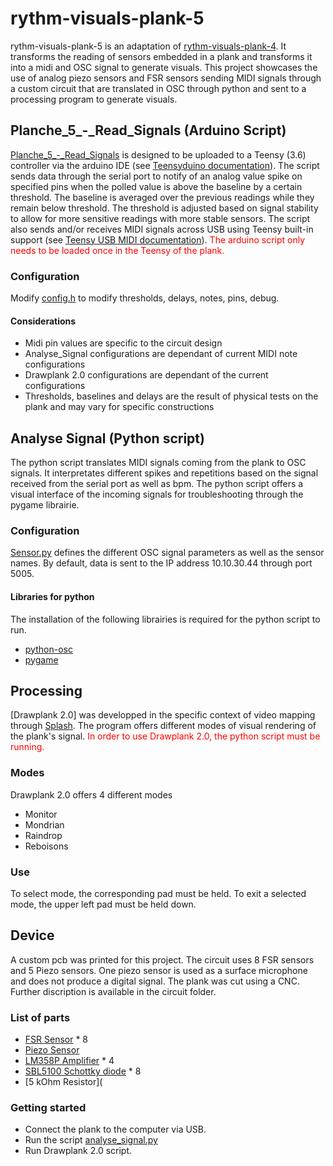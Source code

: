 # rythm-visuals-plank-5
rythm-visuals-plank-5 is an adaptation of [rythm-visuals-plank-4](https://github.com/tradwiki/rythm-visuals-plank-4). 
It transforms the reading of sensors embedded in a plank and transforms it into a midi and OSC signal to generate visuals.
This project showcases the use of analog piezo sensors and FSR sensors sending MIDI signals through a custom circuit that are translated in OSC through python and sent to a processing program to generate visuals.

## Planche_5_-_Read_Signals (Arduino Script)
[Planche_5_-_Read_Signals](https://github.com/tradwiki/rythm-visuals-plank-5/tree/main/Planche_5_-_Read_Signals) is designed to be uploaded to a Teensy (3.6) controller via the arduino IDE (see [Teensyduino documentation](https://www.pjrc.com/teensy/teensyduino.html)). The script sends data through the serial port to notify of an analog value spike on specified pins when the polled value is above the baseline by a certain threshold. The baseline is averaged over the previous readings while they remain below threshold. The threshold is adjusted based on signal stability to allow for more sensitive readings with more stable sensors. The script also sends and/or receives MIDI signals across USB using Teensy built-in support (see [Teensy USB MIDI documentation](https://www.pjrc.com/teensy/td_midi.html)).
<span style="color: red;">The arduino script only needs to be loaded once in the Teensy of the plank.</span> 
### Configuration
Modify [config.h](https://github.com/tradwiki/rythm-visuals-plank-5/blob/main/Planche_5_-_Read_Signals/config.h) to modify thresholds, delays, notes, pins, debug.
#### Considerations
* Midi pin values are specific to the circuit design
* Analyse_Signal configurations are dependant of current MIDI note configurations
* Drawplank 2.0 configurations are dependant of the current configurations
* Thresholds, baselines and delays are the result of physical tests on the plank and may vary for specific constructions

## Analyse Signal (Python script)
The python script translates MIDI signals coming from the plank to OSC signals. It interpretates different spikes and repetitions based on the signal received from the serial port as well as bpm.
The python script offers a visual interface of the incoming signals for troubleshooting through the pygame librairie.
### Configuration
[Sensor.py](https://github.com/tradwiki/rythm-visuals-plank-5/blob/main/python_script/Sensor.py) defines the different OSC signal parameters as well as the sensor names.
By default, data is sent to the IP address 10.10.30.44 through port 5005.
#### Libraries for python
The installation of the following librairies is required for the python script to run.
* [python-osc](https://pypi.org/project/python-osc)
* [pygame](https://www.pygame.org/wiki/GettingStarted)

## Processing
[Drawplank 2.0] was developped in the specific context of video mapping through [Splash](https://sat.qc.ca/fr/splash/).
The program offers different modes of visual rendering of the plank's signal. 
<span style="color: red;">In order to use Drawplank 2.0, the python script must be running.</span> 
### Modes
Drawplank 2.0 offers 4 different modes
* Monitor
* Mondrian
* Raindrop
* Reboisons
### Use
To select mode, the corresponding pad must be held.
To exit a selected mode, the upper left pad must be held down.

## Device
A custom pcb was printed for this project. The circuit uses 8 FSR sensors and 5 Piezo sensors.
One piezo sensor is used as a surface microphone and does not produce a digital signal.
The plank was cut using a CNC.
Further discription is available in the circuit folder.

### List of parts
* [FSR Sensor](https://www.sparkfun.com/products/9376) * 8
* [Piezo Sensor](https://www.digikey.ca/en/products/detail/7BB-35-3C/490-7716-ND/4358156?utm_medium=email&utm_source=oce&utm_campaign=4251_OCE21RT&utm_content=productdetail_CA&utm_cid=2404724&so=73383872)
* [LM358P Amplifier](https://www.digikey.ca/en/products/detail/LM358P/296-1395-5-ND/277042?utm_medium=email&utm_source=oce&utm_campaign=4251_OCE21RT&utm_content=productdetail_CA&utm_cid=2404724&so=73383872) * 4
* [SBL5100 Schottky diode](https://www.digikey.ca/en/products/detail/SBL5100TA/1655-1527-1-ND/6022972?utm_medium=email&utm_source=oce&utm_campaign=4251_OCE21RT&utm_content=productdetail_CA&utm_cid=2404724&so=73383872) * 8
* [5 kOhm Resistor](


### Getting started
* Connect the plank to the computer via USB.
* Run the script [analyse_signal.py](https://github.com/tradwiki/rythm-visuals-plank-5/blob/main/python_script/analyse_signal.py)
* Run Drawplank 2.0 script.

